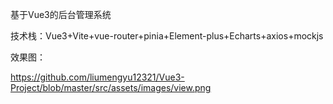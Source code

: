 基于Vue3的后台管理系统

技术栈：Vue3+Vite+vue-router+pinia+Element-plus+Echarts+axios+mockjs

效果图：

https://github.com/liumengyu12321/Vue3-Project/blob/master/src/assets/images/view.png
